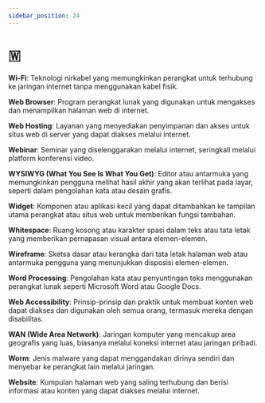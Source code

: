 ```yaml
---
sidebar_position: 24
---
```


# 🇼

**Wi-Fi**: Teknologi nirkabel yang memungkinkan perangkat untuk terhubung ke jaringan internet tanpa menggunakan kabel fisik.

**Web Browser**: Program perangkat lunak yang digunakan untuk mengakses dan menampilkan halaman web di internet.

**Web Hosting**: Layanan yang menyediakan penyimpanan dan akses untuk situs web di server yang dapat diakses melalui internet.

**Webinar**: Seminar yang diselenggarakan melalui internet, seringkali melalui platform konferensi video.

**WYSIWYG (What You See Is What You Get)**: Editor atau antarmuka yang memungkinkan pengguna melihat hasil akhir yang akan terlihat pada layar, seperti dalam pengolahan kata atau desain grafis.

**Widget**: Komponen atau aplikasi kecil yang dapat ditambahkan ke tampilan utama perangkat atau situs web untuk memberikan fungsi tambahan.

**Whitespace**: Ruang kosong atau karakter spasi dalam teks atau tata letak yang memberikan pernapasan visual antara elemen-elemen.

**Wireframe**: Sketsa dasar atau kerangka dari tata letak halaman web atau antarmuka pengguna yang menunjukkan disposisi elemen-elemen.

**Word Processing**: Pengolahan kata atau penyuntingan teks menggunakan perangkat lunak seperti Microsoft Word atau Google Docs.

**Web Accessibility**: Prinsip-prinsip dan praktik untuk membuat konten web dapat diakses dan digunakan oleh semua orang, termasuk mereka dengan disabilitas.

**WAN (Wide Area Network)**: Jaringan komputer yang mencakup area geografis yang luas, biasanya melalui koneksi internet atau jaringan pribadi.

**Worm**: Jenis malware yang dapat menggandakan dirinya sendiri dan menyebar ke perangkat lain melalui jaringan.

**Website**: Kumpulan halaman web yang saling terhubung dan berisi informasi atau konten yang dapat diakses melalui internet.